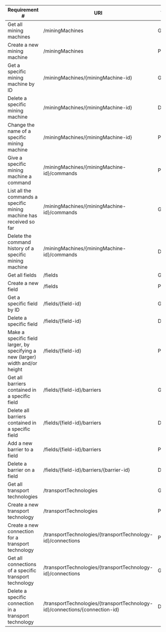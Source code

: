 |Requirement # | URI | VERB |
|---|---|---|
| Get all mining machines                                                         | /miningMachines | GET |
| Create a new mining machine                                                     | /miningMachines | POST |
| Get a specific mining machine by ID                                             | /miningMachines/{miningMachine-id} | GET |
| Delete a specific mining machine                                                | /miningMachines/{miningMachine-id} | DELETE |
| Change the name of a specific mining machine                                    | /miningMachines/{miningMachine-id} | PATCH |
| Give a specific mining machine a command                                        | /miningMachines/{miningMachine-id}/commands | POST |
| List all the commands a specific mining machine has received so far             | /miningMachines/{miningMachine-id}/commands | GET |
| Delete the command history of a specific mining machine                         | /miningMachines/{miningMachine-id}/commands | DELETE |
| Get all fields                                                                  | /fields | GET |
| Create a new field                                                              | /fields | POST |
| Get a specific field by ID                                                      | /fields/{field-id} | GET |
| Delete a specific field                                                         | /fields/{field-id} | DELETE |
| Make a specific field larger, by specifying a new (larger) width and/or height  | /fields/{field-id} | PATCH |
| Get all barriers contained in a specific field                                  | /fields/{field-id}/barriers | GET |
| Delete all barriers contained in a specific field                               | /fields/{field-id}/barriers | DELETE |
| Add a new barrier to a field                                                    | /fields/{field-id}/barriers | POST |
| Delete a barrier on a field                                                     | /fields/{field-id}/barriers/{barrier-id} | DELETE |
| Get all transport technologies                                                  | /transportTechnologies | GET |
| Create a new transport technology                                               | /transportTechnologies | POST |
| Create a new connection for a transport technology                              | /transportTechnologies/{transportTechnology-id}/connections | POST |
| Get all connections of a specific transport technology                          | /transportTechnologies/{transportTechnology-id}/connections | GET |
| Delete a specific connection in a transport technology                          | /transportTechnologies/{transportTechnology-id}/connections/{connection-id} | DELETE |